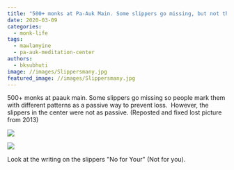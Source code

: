```yaml
---
title: "500+ monks at Pa-Auk Main. Some slippers go missing, but not these."
date: 2020-03-09
categories: 
  - monk-life
tags: 
  - mawlamyine
  - pa-auk-meditation-center
authors: 
  - bksubhuti
image: //images/Slippersmany.jpg
featured_image: //images/Slippersmany.jpg
---
```


500+ monks at paauk main. Some slippers go missing so people mark them with different patterns as a passive way to prevent loss.  However, the slippers in the center were not as passive. (Reposted and fixed lost picture from 2013)

![](/images/Slippersmany-1024x576.jpg)

![](/images/Norforyour.jpg)

Look at the writing on the slippers "No for Your" (Not for you).